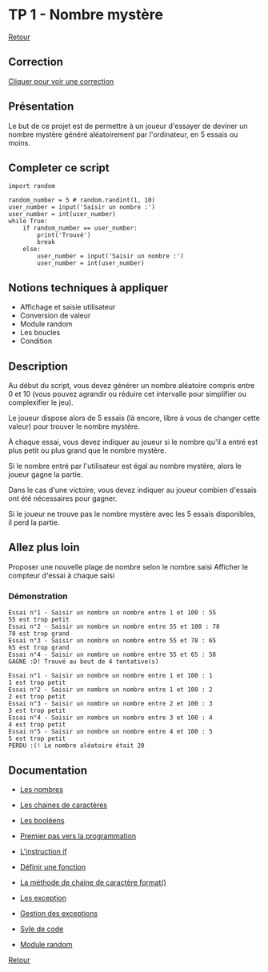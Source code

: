 # TP 1 - Nombre mystère

[Retour](../README.md)

## Correction
[Cliquer pour voir une correction](https://github.com/techmindconsulting/workshop-python/blob/correction/tp-1-guess-number/main.py)

## Présentation

Le but de ce projet est de permettre à un joueur d'essayer de deviner un nombre mystère généré aléatoirement par l'ordinateur, en 5 essais ou moins.

## Completer ce script

```
import random

random_number = 5 # random.randint(1, 10)
user_number = input('Saisir un nombre :')
user_number = int(user_number)
while True:
    if random_number == user_number:
        print('Trouvé')
        break
    else:
        user_number = input('Saisir un nombre :')
        user_number = int(user_number)
```

## Notions techniques à appliquer

- Affichage et saisie utilisateur
- Conversion de valeur
- Module random
- Les boucles
- Condition

## Description

Au début du script, vous devez générer un nombre aléatoire compris entre 0 et 10 (vous pouvez agrandir ou réduire cet intervalle pour simplifier ou complexifier le jeu).

Le joueur dispose alors de 5 essais (là encore, libre à vous de changer cette valeur) pour trouver le nombre mystère.

À chaque essai, vous devez indiquer au joueur si le nombre qu'il a entré est plus petit ou plus grand que le nombre mystère.

Si le nombre entré par l'utilisateur est égal au nombre mystère, alors le joueur gagne la partie.

Dans le cas d'une victoire, vous devez indiquer au joueur combien d'essais ont été nécessaires pour gagner.

Si le joueur ne trouve pas le nombre mystère avec les 5 essais disponibles, il perd la partie.

## Allez plus loin
Proposer une nouvelle plage de nombre selon le nombre saisi
Afficher le compteur d'essai à chaque saisi

### Démonstration 

```
Essai n°1 - Saisir un nombre un nombre entre 1 et 100 : 55
55 est trop petit
Essai n°2 - Saisir un nombre un nombre entre 55 et 100 : 78
78 est trop grand
Essai n°3 - Saisir un nombre un nombre entre 55 et 78 : 65
65 est trop grand
Essai n°4 - Saisir un nombre un nombre entre 55 et 65 : 58
GAGNE :D! Trouvé au bout de 4 tentative(s)
```

```
Essai n°1 - Saisir un nombre un nombre entre 1 et 100 : 1
1 est trop petit
Essai n°2 - Saisir un nombre un nombre entre 1 et 100 : 2
2 est trop petit
Essai n°3 - Saisir un nombre un nombre entre 2 et 100 : 3
3 est trop petit
Essai n°4 - Saisir un nombre un nombre entre 3 et 100 : 4
4 est trop petit
Essai n°5 - Saisir un nombre un nombre entre 4 et 100 : 5
5 est trop petit
PERDU :(! Le nombre aléatoire était 20
```

## Documentation

- [Les nombres](https://docs.python.org/fr/3/tutorial/introduction.html#numbers)

- [Les chaines de caractères](https://docs.python.org/fr/3/tutorial/introduction.html#strings)

- [Les booléens](https://docs.python.org/fr/3/library/stdtypes.html#truth-value-testing)

- [Premier pas vers la programmation](https://docs.python.org/fr/3/tutorial/introduction.html#first-steps-towards-programming)

- [L'instruction if](https://docs.python.org/fr/3/tutorial/controlflow.html#if-statements)

- [Définir une fonction](https://docs.python.org/fr/3/tutorial/controlflow.html#defining-functions)

- [La méthode de chaine de caractère format()](https://docs.python.org/fr/3/tutorial/inputoutput.html#the-string-format-method)

- [Les exception](https://docs.python.org/fr/3/tutorial/errors.html#exceptions)

- [Gestion des exceptions](https://docs.python.org/fr/3/tutorial/errors.html#handling-exceptions)

- [Syle de code](https://docs.python.org/fr/3/tutorial/controlflow.html#intermezzo-coding-style)

- [Module random](https://docs.python.org/fr/3/library/random.html)

[Retour](../README.md)

